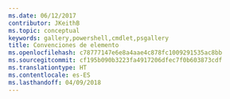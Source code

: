 ```yaml
---
ms.date: 06/12/2017
contributor: JKeithB
ms.topic: conceptual
keywords: gallery,powershell,cmdlet,psgallery
title: Convenciones de elemento
ms.openlocfilehash: c78777147e6e8a4aae4c878fc1009291535ac8bb
ms.sourcegitcommit: cf195b090b3223fa4917206dfec7f0b603873cdf
ms.translationtype: HT
ms.contentlocale: es-ES
ms.lasthandoff: 04/09/2018
---
```

